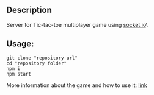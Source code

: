 ## Description

Server for Tic-tac-toe multiplayer game using [socket.io](https://socket.io)\

## Usage:

```
git clone "repository url"
cd "repository folder"
npm i
npm start
```

More information about the game and how to use it: [link](https://github.com/Yhunie-the-cat/amoba)
